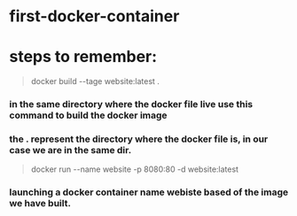 # first-docker-container



# steps to remember:
> docker build --tage website:latest . 
### in the same directory where the docker file live use this command  to build the docker image
### the . represent the directory where the docker file is, in our case we are in the same dir.

> docker run --name website -p 8080:80 -d website:latest
### launching a docker container name webiste based of the image we have built.
